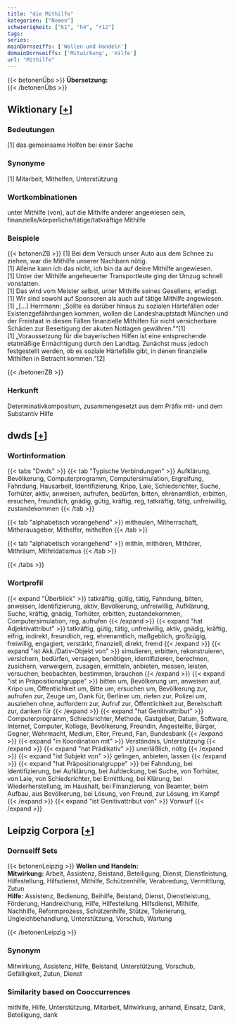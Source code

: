 ```yaml
---
title: "die Mithilfe"
kategorien: ["Nomen"]
schwierigkeit: ["k1", "h4", "r12"]
tags:
series:
mainDornseiffs: ['Wollen und Handeln']
domainDornseiffs: ['Mitwirkung', 'Hilfe']
url: "Mithilfe"
---
```


{{< betonenÜbs >}}
**Übersetzung:**  
{{< /betonenÜbs >}}

## Wiktionary [[+](https://de.wiktionary.org/wiki/Mithilfe)]

### Bedeutungen
[1] das gemeinsame Helfen bei einer Sache  

### Synonyme
[1] Mitarbeit, Mithelfen, Unterstützung  

### Wortkombinationen
unter Mithilfe (von), auf die Mithilfe anderer angewiesen sein, finanzielle/körperliche/tätige/tatkräftige Mithilfe  

### Beispiele
{{< betonenZB >}}
[1] Bei dem Versuch unser Auto aus dem Schnee zu ziehen, war die Mithilfe unserer Nachbarn nötig.  
[1] Alleine kann ich das nicht, ich bin da auf deine Mithilfe angewiesen.  
[1] Unter der Mithilfe angeheuerter Transportleute ging der Umzug schnell vonstatten.  
[1] Das wird vom Meister selbst, unter Mithilfe seines Gesellens, erledigt.  
[1] Wir sind sowohl auf Sponsoren als auch auf tätige Mithilfe angewiesen.  
[1] „[…] Herrmann: „Sollte es darüber hinaus zu sozialen Härtefällen oder Existenzgefährdungen kommen, wollen die Landeshauptstadt München und der Freistaat in diesen Fällen finanzielle Mithilfen für nicht versicherbare Schäden zur Beseitigung der akuten Notlagen gewähren."“[1]  
[1] „Voraussetzung für die bayerischen Hilfen ist eine entsprechende etatmäßige Ermächtigung durch den Landtag. Zunächst muss jedoch festgestellt werden, ob es soziale Härtefälle gibt, in denen finanzielle Mithilfen in Betracht kommen.“[2]  

{{< /betonenZB >}}
### Herkunft
Determinativkompositum, zusammengesetzt aus dem Präfix mit- und dem Substantiv Hilfe  



## dwds [[+](https://www.dwds.de/wb/Mithilfe)]

### Wortinformation
{{< tabs "Dwds" >}}
{{< tab "Typische Verbindungen" >}}
Aufklärung, Bevölkerung, Computerprogramm, Computersimulation, Ergreifung, Fahndung, Hausarbeit, Identifizierung, Kripo, Laie, Schiedsrichter, Suche, Torhüter, aktiv, anweisen, aufrufen, bedürfen, bitten, ehrenamtlich, erbitten, ersuchen, freundlich, gnädig, gütig, kräftig, reg, tatkräftig, tätig, unfreiwillig, zustandekommen
{{< /tab >}}

{{< tab "alphabetisch vorangehend" >}}
mitheulen, Mitherrschaft, Mitherausgeber, Mithelfer, mithelfen
{{< /tab >}}

{{< tab "alphabetisch vorangehend" >}}
mithin, mithören, Mithörer, Mithräum, Mithridatismus
{{< /tab >}}

{{< /tabs >}}

### Wortprofil
{{< expand "Überblick" >}} tatkräftig, gütig, tätig, Fahndung, bitten, anweisen, Identifizierung, aktiv, Bevölkerung, unfreiwillig, Aufklärung, Suche, kräftig, gnädig, Torhüter, erbitten, zustandekommen, Computersimulation, reg, aufrufen {{< /expand >}}
{{< expand "hat Adjektivattribut" >}} tatkräftig, gütig, tätig, unfreiwillig, aktiv, gnädig, kräftig, eifrig, indirekt, freundlich, reg, ehrenamtlich, maßgeblich, großzügig, freiwillig, engagiert, verstärkt, finanziell, direkt, fremd {{< /expand >}}
{{< expand "ist Akk./Dativ-Objekt von" >}} simulieren, erbitten, rekonstruieren, versichern, bedürfen, versagen, benötigen, identifizieren, berechnen, zusichern, verweigern, zusagen, ermitteln, anbieten, messen, leisten, versuchen, beobachten, bestimmen, brauchen {{< /expand >}}
{{< expand "ist in Präpositionalgruppe" >}} bitten um, Bevölkerung um, anweisen auf, Kripo um, Öffentlichkeit um, Bitte um, ersuchen um, Bevölkerung zur, aufrufen zur, Zeuge um, Dank für, Berliner um, riefen zur, Polizei um, ausziehen ohne, auffordern zur, Aufruf zur, Öffentlichkeit zur, Bereitschaft zur, danken für {{< /expand >}}
{{< expand "hat Genitivattribut" >}} Computerprogramm, Schiedsrichter, Methode, Gastgeber, Datum, Software, Internet, Computer, Kollege, Bevölkerung, Freundin, Angestellte, Bürger, Gegner, Wehrmacht, Medium, Elter, Freund, Fan, Bundesbank {{< /expand >}}
{{< expand "in Koordination mit" >}} Verständnis, Unterstützung {{< /expand >}}
{{< expand "hat Prädikativ" >}} unerläßlich, nötig {{< /expand >}}
{{< expand "ist Subjekt von" >}} gelingen, anbieten, lassen {{< /expand >}}
{{< expand "hat Präpositionalgruppe" >}} bei Fahndung, bei Identifizierung, bei Aufklärung, bei Aufdeckung, bei Suche, von Torhüter, von Laie, von Schiedsrichter, bei Ermittlung, bei Klärung, bei Wiederherstellung, im Haushalt, bei Finanzierung, von Beamter, beim Aufbau, aus Bevölkerung, bei Lösung, von Freund, zur Lösung, im Kampf {{< /expand >}}
{{< expand "ist Genitivattribut von" >}} Vorwurf {{< /expand >}}

## Leipzig Corpora [[+](https://corpora.uni-leipzig.de/en/res?word=Mithilfe&corpusId=deu_newscrawl-public_2018)]

### Dornseiff Sets
{{< betonenLeipzig >}}
**Wollen und Handeln:**  
**Mitwirkung:** Arbeit, Assistenz, Beistand, Beteiligung, Dienst, Dienstleistung, Hilfestellung, Hilfsdienst, Mithilfe, Schützenhilfe, Verabredung, Vermittlung, Zutun  
**Hilfe:** Assistenz, Bedienung, Beihilfe, Beistand, Dienst, Dienstleistung, Förderung, Handreichung, Hilfe, Hilfestellung, Hilfsdienst, Mithilfe, Nachhilfe, Reformprozess, Schützenhilfe, Stütze, Tolerierung, Ungleichbehandlung, Unterstützung, Vorschub, Wartung  

{{< /betonenLeipzig >}}

### Synonym
Mitwirkung, Assistenz, Hilfe, Beistand, Unterstützung, Vorschub, Gefälligkeit, Zutun, Dienst


### Similarity based on Cooccurrences
mithilfe, Hilfe, Unterstützung, Mitarbeit, Mitwirkung, anhand, Einsatz, Dank, Beteiligung, dank


